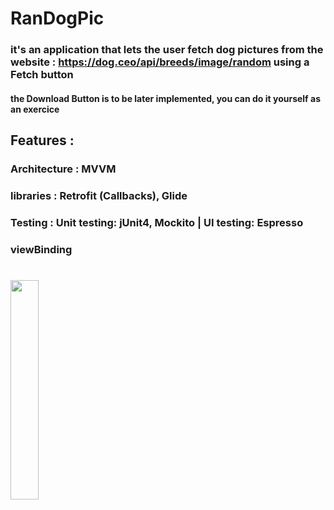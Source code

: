 # RanDogPic 
### it's an application that lets the user fetch dog pictures from the website : https://dog.ceo/api/breeds/image/random using a Fetch button
#### the Download Button is to be later implemented, you can do it yourself as an exercice

## Features :

### Architecture : MVVM
### libraries : Retrofit (Callbacks), Glide
### Testing : Unit testing: jUnit4, Mockito | UI testing: Espresso
### viewBinding

# 

<image src ="https://github.com/25THELL52/RanDogPic/assets/79938851/8e26a740-3c89-4eab-884c-fece42c5a5cd" width="30%" height="30%">
